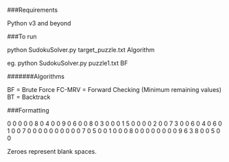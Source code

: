 ###Requirements

Python v3 and beyond

###To run

python SudokuSolver.py target_puzzle.txt Algorithm

eg. python SudokuSolver.py puzzle1.txt BF

#######Algorithms

BF = Brute Force
FC-MRV = Forward Checking (Minimum remaining values)
BT = Backtrack

###Formatting

0 0 0 0 0 8 0 4 0
0 9 0 6 0 0 8 0 3
0 0 0 1 5 0 0 0 0
2 0 0 7 3 0 0 6 0
4 0 6 0 1 0 0 7 0
0 0 0 0 0 0 0 0 0
7 0 5 0 0 1 0 0 0
8 0 0 0 0 0 0 0 0
9 6 3 8 0 0 5 0 0

Zeroes represent blank spaces.